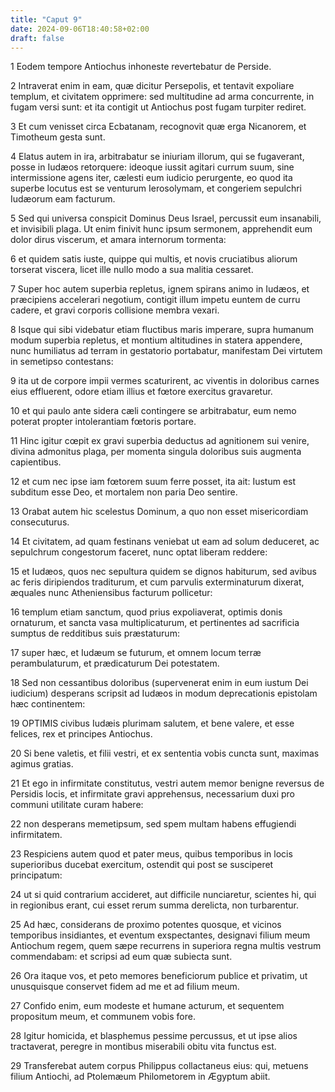 ```yaml
---
title: "Caput 9"
date: 2024-09-06T18:40:58+02:00
draft: false
---
```




1 Eodem tempore Antiochus inhoneste revertebatur de Perside.

2 Intraverat enim in eam, quæ dicitur Persepolis, et tentavit expoliare templum, et civitatem opprimere: sed multitudine ad arma concurrente, in fugam versi sunt: et ita contigit ut Antiochus post fugam turpiter rediret.

3 Et cum venisset circa Ecbatanam, recognovit quæ erga Nicanorem, et Timotheum gesta sunt.

4 Elatus autem in ira, arbitrabatur se iniuriam illorum, qui se fugaverant, posse in Iudæos retorquere: ideoque iussit agitari currum suum, sine intermissione agens iter, cælesti eum iudicio perurgente, eo quod ita superbe locutus est se venturum Ierosolymam, et congeriem sepulchri Iudæorum eam facturum.

5 Sed qui universa conspicit Dominus Deus Israel, percussit eum insanabili, et invisibili plaga. Ut enim finivit hunc ipsum sermonem, apprehendit eum dolor dirus viscerum, et amara internorum tormenta:

6 et quidem satis iuste, quippe qui multis, et novis cruciatibus aliorum torserat viscera, licet ille nullo modo a sua malitia cessaret.

7 Super hoc autem superbia repletus, ignem spirans animo in Iudæos, et præcipiens accelerari negotium, contigit illum impetu euntem de curru cadere, et gravi corporis collisione membra vexari.

8 Isque qui sibi videbatur etiam fluctibus maris imperare, supra humanum modum superbia repletus, et montium altitudines in statera appendere, nunc humiliatus ad terram in gestatorio portabatur, manifestam Dei virtutem in semetipso contestans:

9 ita ut de corpore impii vermes scaturirent, ac viventis in doloribus carnes eius effluerent, odore etiam illius et fœtore exercitus gravaretur.

10 et qui paulo ante sidera cæli contingere se arbitrabatur, eum nemo poterat propter intolerantiam fœtoris portare.

11 Hinc igitur cœpit ex gravi superbia deductus ad agnitionem sui venire, divina admonitus plaga, per momenta singula doloribus suis augmenta capientibus.

12 et cum nec ipse iam fœtorem suum ferre posset, ita ait: Iustum est subditum esse Deo, et mortalem non paria Deo sentire.

13 Orabat autem hic scelestus Dominum, a quo non esset misericordiam consecuturus.

14 Et civitatem, ad quam festinans veniebat ut eam ad solum deduceret, ac sepulchrum congestorum faceret, nunc optat liberam reddere:

15 et Iudæos, quos nec sepultura quidem se dignos habiturum, sed avibus ac feris diripiendos traditurum, et cum parvulis exterminaturum dixerat, æquales nunc Atheniensibus facturum pollicetur:

16 templum etiam sanctum, quod prius expoliaverat, optimis donis ornaturum, et sancta vasa multiplicaturum, et pertinentes ad sacrificia sumptus de redditibus suis præstaturum:

17 super hæc, et Iudæum se futurum, et omnem locum terræ perambulaturum, et prædicaturum Dei potestatem.

18 Sed non cessantibus doloribus (supervenerat enim in eum iustum Dei iudicium) desperans scripsit ad Iudæos in modum deprecationis epistolam hæc continentem:

19 OPTIMIS civibus Iudæis plurimam salutem, et bene valere, et esse felices, rex et principes Antiochus.

20 Si bene valetis, et filii vestri, et ex sententia vobis cuncta sunt, maximas agimus gratias.

21 Et ego in infirmitate constitutus, vestri autem memor benigne reversus de Persidis locis, et infirmitate gravi apprehensus, necessarium duxi pro communi utilitate curam habere:

22 non desperans memetipsum, sed spem multam habens effugiendi infirmitatem.

23 Respiciens autem quod et pater meus, quibus temporibus in locis superioribus ducebat exercitum, ostendit qui post se susciperet principatum:

24 ut si quid contrarium accideret, aut difficile nunciaretur, scientes hi, qui in regionibus erant, cui esset rerum summa derelicta, non turbarentur.

25 Ad hæc, considerans de proximo potentes quosque, et vicinos temporibus insidiantes, et eventum exspectantes, designavi filium meum Antiochum regem, quem sæpe recurrens in superiora regna multis vestrum commendabam: et scripsi ad eum quæ subiecta sunt.

26 Ora itaque vos, et peto memores beneficiorum publice et privatim, ut unusquisque conservet fidem ad me et ad filium meum.

27 Confido enim, eum modeste et humane acturum, et sequentem propositum meum, et communem vobis fore.

28 Igitur homicida, et blasphemus pessime percussus, et ut ipse alios tractaverat, peregre in montibus miserabili obitu vita functus est.

29 Transferebat autem corpus Philippus collactaneus eius: qui, metuens filium Antiochi, ad Ptolemæum Philometorem in Ægyptum abiit.


